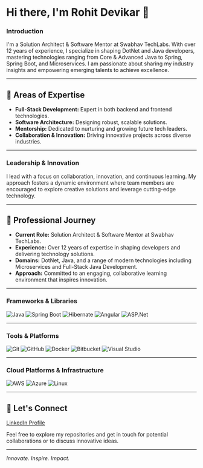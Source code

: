 # Hi there, I'm Rohit Devikar 👋

### Introduction
I'm a Solution Architect & Software Mentor at Swabhav TechLabs. With over 12 years of experience, I specialize in shaping DotNet and Java developers, mastering technologies ranging from Core & Advanced Java to Spring, Spring Boot, and Microservices. I am passionate about sharing my industry insights and empowering emerging talents to achieve excellence.

---

## 🚀 Areas of Expertise
- **Full-Stack Development:** Expert in both backend and frontend technologies.
- **Software Architecture:** Designing robust, scalable solutions.
- **Mentorship:** Dedicated to nurturing and growing future tech leaders.
- **Collaboration & Innovation:** Driving innovative projects across diverse industries.

---

### Leadership & Innovation
I lead with a focus on collaboration, innovation, and continuous learning. My approach fosters a dynamic environment where team members are encouraged to explore creative solutions and leverage cutting-edge technology.

---

## 💼 Professional Journey
- **Current Role:** Solution Architect & Software Mentor at Swabhav TechLabs.
- **Experience:** Over 12 years of expertise in shaping developers and delivering technology solutions.
- **Domains:** DotNet, Java, and a range of modern technologies including Microservices and Full-Stack Java Development.
- **Approach:** Committed to an engaging, collaborative learning environment that inspires innovation.

---

### Frameworks & Libraries
![Java](https://img.shields.io/badge/Java-ED8B00?style=flat-square&logo=java&logoColor=white)
![Spring Boot](https://img.shields.io/badge/Spring%20Boot-6DB33F?style=flat-square&logo=spring&logoColor=white)
![Hibernate](https://img.shields.io/badge/Hibernate-59666C?style=flat-square&logo=hibernate&logoColor=white)
![Angular](https://img.shields.io/badge/Angular-DD0031?style=flat-square&logo=angular&logoColor=white)
![ASP.Net](https://img.shields.io/badge/ASP.Net-5C2D91?style=flat-square&logo=dotnet&logoColor=white)

---

### Tools & Platforms
![Git](https://img.shields.io/badge/Git-F05032?style=flat-square&logo=git&logoColor=white)
![GitHub](https://img.shields.io/badge/GitHub-181717?style=flat-square&logo=github&logoColor=white)
![Docker](https://img.shields.io/badge/Docker-2496ED?style=flat-square&logo=docker&logoColor=white)
![Bitbucket](https://img.shields.io/badge/Bitbucket-0052CC?style=flat-square&logo=bitbucket&logoColor=white)
![Visual Studio](https://img.shields.io/badge/Visual_Studio-5C2D91?style=flat-square&logo=visual-studio&logoColor=white)

---

### Cloud Platforms & Infrastructure
![AWS](https://img.shields.io/badge/AWS-232F3E?style=flat-square&logo=amazon-aws&logoColor=white)
![Azure](https://img.shields.io/badge/Microsoft_Azure-0089D6?style=flat-square&logo=microsoft-azure&logoColor=white)
![Linux](https://img.shields.io/badge/Linux-FCC624?style=flat-square&logo=linux&logoColor=black)

---

## 🤝 Let's Connect
[LinkedIn Profile](https://www.linkedin.com/in/rohit-devikar-044a6a259/)

Feel free to explore my repositories and get in touch for potential collaborations or to discuss innovative ideas.

---

*Innovate. Inspire. Impact.*
